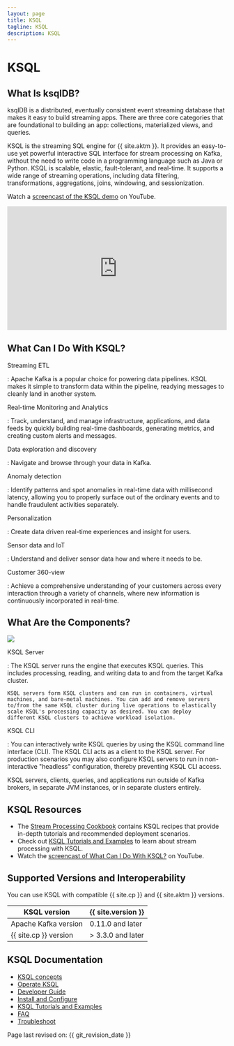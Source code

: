 ```yaml
---
layout: page
title: KSQL
tagline: KSQL
description: KSQL
---
```


KSQL
====

What Is ksqlDB?
---------------

ksqlDB is a distributed, eventually consistent event streaming database that
makes it easy to build streaming apps. There are three core categories that
are foundational to building an app: collections, materialized views, and
queries.

KSQL is the streaming SQL engine for {{ site.aktm }}. It provides an
easy-to-use yet powerful interactive SQL interface for stream processing
on Kafka, without the need to write code in a programming language such
as Java or Python. KSQL is scalable, elastic, fault-tolerant, and
real-time. It supports a wide range of streaming operations, including
data filtering, transformations, aggregations, joins, windowing, and
sessionization.

Watch a [screencast of the KSQL demo](https://www.youtube.com/embed/illEpCOcCVg)
on YouTube.

<div style="position: relative; padding-bottom: 56.25%; height: 0; overflow: hidden; max-width: 100%; height: auto;">
    <iframe src="https://www.youtube.com/embed/illEpCOcCVg" frameborder="0" allowfullscreen style="position: absolute; top: 0; left: 0; width: 100%; height: 100%;"></iframe>
</div>

What Can I Do With KSQL?
------------------------

Streaming ETL

:   Apache Kafka is a popular choice for powering data pipelines. KSQL
    makes it simple to transform data within the pipeline, readying
    messages to cleanly land in another system.

Real-time Monitoring and Analytics

:   Track, understand, and manage infrastructure, applications, and data
    feeds by quickly building real-time dashboards, generating metrics,
    and creating custom alerts and messages.

Data exploration and discovery

:   Navigate and browse through your data in Kafka.

Anomaly detection

:   Identify patterns and spot anomalies in real-time data with
    millisecond latency, allowing you to properly surface out of the
    ordinary events and to handle fraudulent activities separately.

Personalization

:   Create data driven real-time experiences and insight for users.

Sensor data and IoT

:   Understand and deliver sensor data how and where it needs to be.

Customer 360-view

:   Achieve a comprehensive understanding of your customers across every
    interaction through a variety of channels, where new information is
    continuously incorporated in real-time.

What Are the Components?
------------------------

![](img/ksql-architecture-and-components.png)

KSQL Server

:   The KSQL server runs the engine that executes KSQL queries. This
    includes processing, reading, and writing data to and from the
    target Kafka cluster.

    KSQL servers form KSQL clusters and can run in containers, virtual
    machines, and bare-metal machines. You can add and remove servers
    to/from the same KSQL cluster during live operations to elastically
    scale KSQL's processing capacity as desired. You can deploy
    different KSQL clusters to achieve workload isolation.

KSQL CLI

:   You can interactively write KSQL queries by using the KSQL command
    line interface (CLI). The KSQL CLI acts as a client to the KSQL
    server. For production scenarios you may also configure KSQL servers
    to run in non-interactive "headless" configuration, thereby
    preventing KSQL CLI access.

KSQL servers, clients, queries, and applications run outside of Kafka
brokers, in separate JVM instances, or in separate clusters entirely.

KSQL Resources
--------------

-   The [Stream Processing
    Cookbook](https://www.confluent.io/product/ksql/stream-processing-cookbook)
    contains KSQL recipes that provide in-depth tutorials and
    recommended deployment scenarios.
-   Check out [KSQL Tutorials and Examples](tutorials/index.md) to learn about stream
    processing with KSQL.
-   Watch the [screencast of What Can I Do With
    KSQL?](https://www.youtube.com/embed/euz0isNG1SQ) on YouTube.

Supported Versions and Interoperability
---------------------------------------

You can use KSQL with compatible {{ site.cp }} and {{ site.aktm }}
versions.

| KSQL version          | {{ site.version }} |
|-----------------------|--------------------|
| Apache Kafka version  | 0.11.0 and later   |
| {{ site.cp }} version | > 3.3.0 and later  |

KSQL Documentation
------------------

- [KSQL concepts](concepts/index.md)
- [Operate KSQL](operations.md)
- [Developer Guide](developer-guide/index.md)
- [Install and Configure](installation/index.md)
- [KSQL Tutorials and Examples](tutorials/index.md)
- [FAQ](faq.md)
- [Troubleshoot](troubleshoot-ksql.md)

Page last revised on: {{ git_revision_date }}
